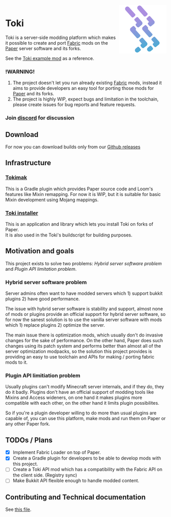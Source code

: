 <img src="toki_logo.png" align="right" width="150" height="150"/>

# Toki

Toki is a server-side modding platform which makes it possible to create and port [Fabric](https://github.com/FabricMC/fabric) mods on the [Paper](https://github.com/PaperMC/Paper) server software and its forks.

See the [Toki example mod](https://github.com/TetraTau/toki-example-mod/tree/master) as a reference.

### !WARNING!
1. The project doesn't let you run already existing [Fabric](https://github.com/FabricMC/fabric) mods, instead it aims to provide developers an easy tool for porting those mods for [Paper](https://github.com/PaperMC/Paper) and its forks.
2. The project is highly WIP, expect bugs and limitation in the toolchain, please create issues for bug reports and feature requests.

### Join [discord](https://discord.gg/upTtNyvkNf) for discussion

## Download
For now you can download builds only from our [Github releases](https://github.com/TetraTau/Toki/releases)

## Infrastructure
### [Tokimak](https://github.com/TetraTau/tokimak)
This is a Gradle plugin which provides Paper source code and Loom's features like Mixin remapping.
For now it is WIP, but it is suitable for basic Mixin development using Mojang mappings.

### [Toki installer](https://github.com/TetraTau/toki-installer)
This is an application and library which lets you install Toki on forks of Paper. \
It is also used in the Toki's buildscript for building purposes.

## Motivation and goals
This project exists to solve two problems: *Hybrid server software problem* and *Plugin API limitation problem*.

### Hybrid server software problem
Server admins often want to have modded servers which 1) support bukkit plugins 2) have good performance.

The issue with hybrid server software is stability and support, almost none of mods or plugins provide an official support for hybrid server software, so for now the sanest solution is to use the vanilla server software with mods which 1) replace plugins 2) optimize the server.

The main issue there is optimization mods, which usually don't do invasive changes for the sake of performance. 
On the other hand, Paper does such changes using its patch system and performs better than almost all of the server optimization modpacks,
so the solution this project provides is providing an easy to use toolchain and APIs for making / porting fabric mods to it.

### Plugin API limitiation problem
Usually plugins can't modify Minecraft server internals, and if they do, they do it badly.
Plugins don't have an official support of modding tools like Mixins and Access wideners,
on one hand it makes plugins more compatible with each other, on the other hand it limits plugin possibilites.

So if you're a plugin developer willing to do more than usual plugins are capable of, you can use this platform, make mods and run them on Paper or any other Paper fork.

## TODOs / Plans
- [x] Implement Fabric Loader on top of Paper.
- [x] Create a Gradle plugin for developers to be able to develop mods with this project.
- [ ] Create a Toki API mod which has a compatibility with the Fabric API on the client side. (Registry sync)
- [ ] Make Bukkit API flexible enough to handle modded content.

## Contributing and Technical documentation
See [this file](https://github.com/TetraTau/Toki/blob/master/TECH_DOCS_AND_CONTRIBUTING.md).
